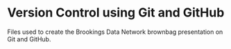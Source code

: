 # Version Control using Git and GitHub
Files used to create the Brookings Data Network brownbag presentation on Git and GitHub.
